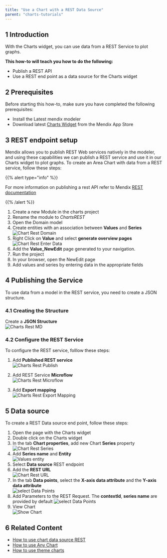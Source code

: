 ```yaml
---
title: "Use a Chart with a REST Data Source"
parent: "charts-tutorials"
---
```


## 1 Introduction

With the Charts widget, you can use data from a REST Service to plot graphs.

**This how-to will teach you how to do the following:**

* Publish a REST API
* Use a REST end point as a data source for the Charts widget

## 2 Prerequisites

Before starting this how-to, make sure you have completed the following prerequisites:

* Install the Latest mendix modeler
* Download latest [Charts Widget](https://appstore.home.mendix.com/link/app/105695/) from the Mendix App Store

## 3 REST endpoint setup

Mendix allows you to publish REST Web services natively in the modeler, and using these capabilities we can publish a REST service and use it in our Charts widget to plot graphs. To create an Area Chart with data from a REST service, follow these steps:

{{% alert type="info" %}}

For more information on publishing a rest API refer to Mendix [REST documentation](https://docs.mendix.com/refguide/published-rest-operation?utm_source=businessmodeler&utm_medium=software&utm_campaign=modeler)

{{% /alert %}}

1. Create a new Module in the charts project
1. Rename the module to *ChartsREST*
1. Open the Domain model
1. Create entities with an association between **Values** and **Series**   
![Chart Rest Domain](attachments/charts/charts-rest-domain.png)  
1. Right Click on **Value** and select **generate overview pages**
![Chart Rest Enter Data](attachments/charts/charts-rest-generate-overview-pages.png)
1. Add the **Value_NewEdit** page generated to your navigation.
1. Run the project  
1. In your browser, open the NewEdit page  
1. Add values and series by entering data in the appropriate fields

## 4 Publishing the Service

To use data from a model in the REST service, you need to create a JSON structure.

### 4.1 Creating the Structure

Create a **JSON Structure**  
![Charts Rest MD](attachments/charts/chart-series-json-structure.png)

### 4.2 Configure the REST Service

To configure the REST service, folllow these steps:

1. Add **Published REST service**  
![Charts Rest Publish](attachments/charts/charts-rest-publish.png)

1. Add REST Service **Microflow**  
![Charts Rest Microflow](attachments/charts/charts-rest-microflow.png)

1. Add **Export mapping**  
![Charts Rest Export Mapping](attachments/charts/charts-rest-export-mapping.png)

## 5 Data source

To create a REST Data source end point, follow these steps:

1. Open the page with the Charts widget
1. Double click on the Charts widget
1. In the tab **Chart properties**, add new Chart **Series** property  
![Chart Rest Series](attachments/charts/charts-rest-series.png)
1. Add **Series name** and **Entity**  
![Values entity](attachments/charts/charts-entity.png)  
1. Select **Data source** REST endpoint  
1. Add the **REST URL**  
![Chart Rest URL](attachments/charts/charts-rest-url.png)
1. In the tab **Data points**, select the **X-axis data attribute** and the **Y-axis data attribute**  
![select Data Points](attachments/charts/charts-data-points.png)  
1. Add Parameters to the REST Request. The **contextId**, **series name** are provided by default 
![select Data Points](attachments/charts/charts-rest-parameters.png) 
1. View Chart  
![Show Chart](attachments/charts/charts-rest-area-chart.png)

## 6 Related Content

* [How to use chart data source REST](charts-basic-create)
* [How to use Any Chart](charts-any-usage)
* [How to use theme charts](charts-theme)
